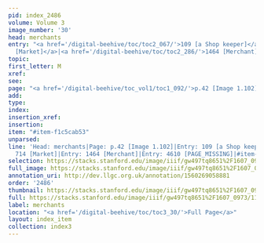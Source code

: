 ```yaml
---
pid: index_2486
volume: Volume 3
image_number: '30'
head: merchants
entry: "<a href='/digital-beehive/toc/toc2_067/'>109 [a Shop keeper]</a>|<a href='/digital-beehive/toc/toc2_158/'>714
  [Market]</a>|<a href='/digital-beehive/toc/toc2_286/'>1464 [Merchant]</a>|4610 [PAGE_MISSING]"
topic: 
first_letter: M
xref: 
see: 
page: "<a href='/digital-beehive/toc_vol1/toc1_092/'>p.42 [Image 1.102]</a>"
add: 
type: 
index: 
insertion_xref: 
insertion: 
item: "#item-f1c5cab53"
unparsed: 
line: 'Head: merchants|Page: p.42 [Image 1.102]|Entry: 109 [a Shop keeper]|Entry:
  714 [Market]|Entry: 1464 [Merchant]|Entry: 4610 [PAGE_MISSING]|#item-f1c5cab53'
selection: https://stacks.stanford.edu/image/iiif/gw497tq8651%2F1607_0973/1134,2315,1075,138/full/0/default.jpg
full_image: https://stacks.stanford.edu/image/iiif/gw497tq8651%2F1607_0973/full/full/0/default.jpg
annotation_uri: http://dev.llgc.org.uk/annotation/1560269058881
order: '2486'
thumbnail: https://stacks.stanford.edu/image/iiif/gw497tq8651%2F1607_0973/1134,2315,1075,138/150,/0/default.jpg
full: https://stacks.stanford.edu/image/iiif/gw497tq8651%2F1607_0973/1134,2315,1075,138/full/0/default.jpg
label: merchants
location: "<a href='/digital-beehive/toc/toc3_30/'>Full Page</a>"
layout: index_item
collection: index3
---
```

